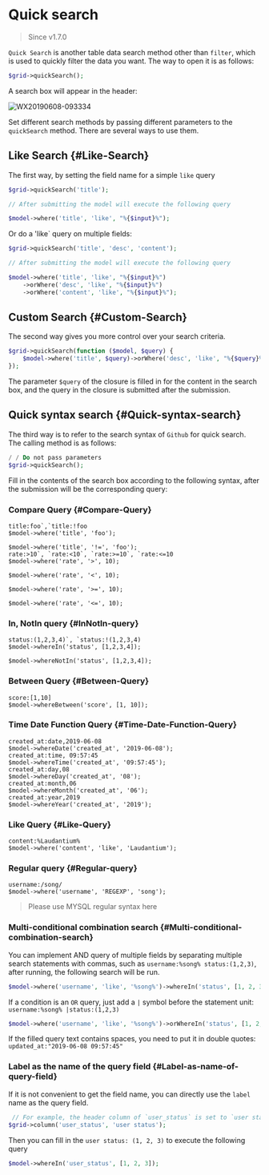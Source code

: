 # Quick search

> Since v1.7.0

`Quick Search` is another table data search method other than `filter`, which is used to quickly filter the data you want. The way to open it is as follows:

```php
$grid->quickSearch();
```

A search box will appear in the header:

![WX20190608-093334](https://user-images.githubusercontent.com/1479100/59140479-8e976480-89d0-11e9-8496-db958c012128.png)

Set different search methods by passing different parameters to the `quickSearch` method. There are several ways to use them.

## Like Search {#Like-Search}

The first way, by setting the field name for a simple `like` query

```php
$grid->quickSearch('title');

// After submitting the model will execute the following query

$model->where('title', 'like', "%{$input}%");
```

Or do a 'like` query on multiple fields:

```php
$grid->quickSearch('title', 'desc', 'content');

// After submitting the model will execute the following query

$model->where('title', 'like', "%{$input}%")
    ->orWhere('desc', 'like', "%{$input}%")
    ->orWhere('content', 'like', "%{$input}%");
```

## Custom Search {#Custom-Search}

The second way gives you more control over your search criteria.

```php
$grid->quickSearch(function ($model, $query) {
    $model->where('title', $query)->orWhere('desc', 'like', "%{$query}%");
});
```

The parameter `$query` of the closure is filled in for the content in the search box, and the query in the closure is submitted after the submission.

## Quick syntax search {#Quick-syntax-search}

The third way is to refer to the search syntax of `Github` for quick search. The calling method is as follows:

```php
/ / Do not pass parameters
$grid->quickSearch();
```

Fill in the contents of the search box according to the following syntax, after the submission will be the corresponding query:

### Compare Query {#Compare-Query}

```
title:foo`,`title:!foo
$model->where('title', 'foo');

$model->where('title', '!=', 'foo');
rate:>10`, `rate:<10`, `rate:>=10`, `rate:<=10
$model->where('rate', '>', 10);

$model->where('rate', '<', 10);

$model->where('rate', '>=', 10);

$model->where('rate', '<=', 10);
```

### In, NotIn query {#InNotIn-query}

```
status:(1,2,3,4)`, `status:!(1,2,3,4)
$model->whereIn('status', [1,2,3,4]);

$model->whereNotIn('status', [1,2,3,4]);
```

### Between Query {#Between-Query}

```
score:[1,10]
$model->whereBetween('score', [1, 10]);
```

### Time Date Function Query {#Time-Date-Function-Query}

```
created_at:date,2019-06-08
$model->whereDate('created_at', '2019-06-08');
created_at:time, 09:57:45
$model->whereTime('created_at', '09:57:45');
created_at:day,08
$model->whereDay('created_at', '08');
created_at:month,06
$model->whereMonth('created_at', '06');
created_at:year,2019
$model->whereYear('created_at', '2019');
```

### Like Query {#Like-Query}

```
content:%Laudantium%
$model->where('content', 'like', 'Laudantium');
```

### Regular query {#Regular-query}

```
username:/song/
$model->where('username', 'REGEXP', 'song');
```

> Please use MYSQL regular syntax here

### Multi-conditional combination search {#Multi-conditional-combination-search}

You can implement AND query of multiple fields by separating multiple search statements with commas, such as `username:%song% status:(1,2,3)`, after running, the following search will be run.

```php
$model->where('username', 'like', '%song%')->whereIn('status', [1, 2, 3]);
```

If a condition is an `OR` query, just add a `|` symbol before the statement unit: `username:%song% |status:(1,2,3)`

```php
$model->where('username', 'like', '%song%')->orWhereIn('status', [1, 2, 3]);
```

If the filled query text contains spaces, you need to put it in double quotes: `updated_at:"2019-06-08 09:57:45"`

### Label as the name of the query field {#Label-as-name-of-query-field}

If it is not convenient to get the field name, you can directly use the `label` name as the query field.

```php
 // For example, the header column of `user_status` is set to `user state`.
$grid->column('user_status', 'user status');
```

Then you can fill in the `user status: (1, 2, 3)` to execute the following query

```php
$model->whereIn('user_status', [1, 2, 3]);
```